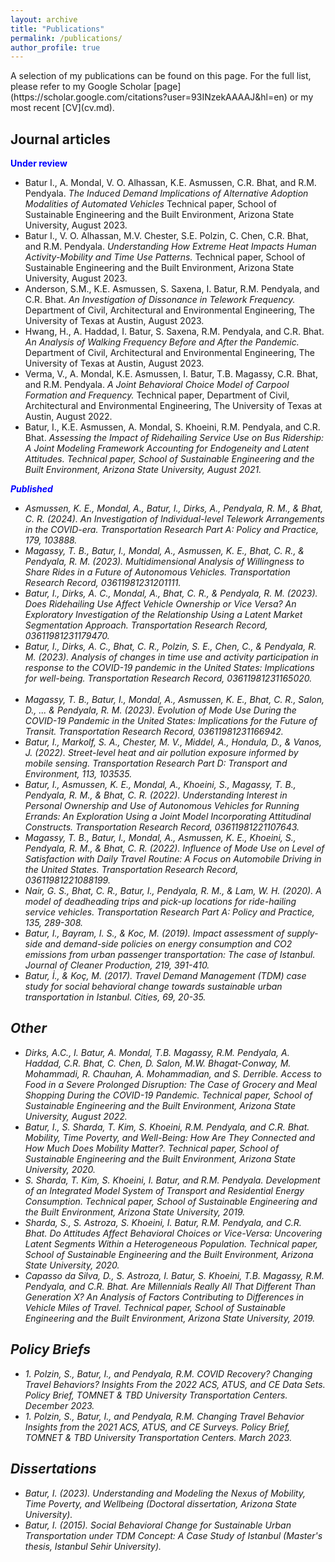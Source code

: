 ```yaml
---
layout: archive
title: "Publications"
permalink: /publications/
author_profile: true
---
```

<link rel="stylesheet" href="https://cdn.jsdelivr.net/npm/bootstrap-icons@1.7.2/font/bootstrap-icons.css">    
A selection of my publications can be found on this page. For the full list, please refer to my Google Scholar [page](https://scholar.google.com/citations?user=93INzekAAAAJ&hl=en) or my most recent [CV](cv.md).

## Journal articles
<strong style="color:#0000ff">Under review</strong>
- <span style="font-size:14px">Batur I., A. Mondal, V. O. Alhassan, K.E. Asmussen, C.R. Bhat, and R.M. Pendyala. <i> The Induced Demand Implications of Alternative Adoption Modalities of Automated Vehicles </i> Technical paper, School of Sustainable Engineering and the Built Environment, Arizona State University, August 2023. <button tclass="btn btn-link" style="border:0px; background-color: transparent" onclick=" window.open('', '_blank'); return false;"><span class="bi bi-link-45deg" style="font-size: 1.2rem; -webkit-text-stroke-width: 1px"></span></button> <button tclass="btn btn-link" style="border:0px; background-color: transparent" onclick="window.location.href='/files/papers/batur_et_al_av_induced_demand.pdf';"><span class="bi bi-file-earmark-pdf" style="font-size: 1rem; -webkit-text-stroke-width: 1px"></span></button> </span>
- <span style="font-size:14px">Batur I., V. O. Alhassan, M.V. Chester, S.E. Polzin, C. Chen, C.R. Bhat, and R.M. Pendyala. <i> Understanding How Extreme Heat Impacts Human Activity-Mobility and Time Use Patterns. </i> Technical paper, School of Sustainable Engineering and the Built Environment, Arizona State University, August 2023. <button tclass="btn btn-link" style="border:0px; background-color: transparent" onclick=" window.open('', '_blank'); return false;"><span class="bi bi-link-45deg" style="font-size: 1.2rem; -webkit-text-stroke-width: 1px"></span></button> <button tclass="btn btn-link" style="border:0px; background-color: transparent" onclick="window.location.href='/files/papers/batur_et_al_atus_extreme_heat.pdf';"><span class="bi bi-file-earmark-pdf" style="font-size: 1rem; -webkit-text-stroke-width: 1px"></span></button> </span>
- <span style="font-size:14px">Anderson, S.M., K.E. Asmussen, S. Saxena, I. Batur, R.M. Pendyala, and C.R. Bhat. <i> An Investigation of Dissonance in Telework Frequency. </i> Department of Civil, Architectural and Environmental Engineering, The University of Texas at Austin, August 2023. <button tclass="btn btn-link" style="border:0px; background-color: transparent" onclick=" window.open('https://www.caee.utexas.edu/prof/bhat/ABSTRACTS/Dissonance.pdf', '_blank'); return false;"><span class="bi bi-link-45deg" style="font-size: 1.2rem; -webkit-text-stroke-width: 1px"></span></button> <button tclass="btn btn-link" style="border:0px; background-color: transparent" onclick="window.location.href='/files/papers/anderson_telework_dissonance.pdf';"><span class="bi bi-file-earmark-pdf" style="font-size: 1rem; -webkit-text-stroke-width: 1px"></span></button> </span>
- <span style="font-size:14px">Hwang, H., A. Haddad, I. Batur, S. Saxena, R.M. Pendyala, and C.R. Bhat. <i> An Analysis of Walking Frequency Before and After the Pandemic. </i> Department of Civil, Architectural and Environmental Engineering, The University of Texas at Austin, August 2023. <button tclass="btn btn-link" style="border:0px; background-color: transparent" onclick=" window.open('https://www.caee.utexas.edu/prof/bhat/ABSTRACTS/WalkingFrequency.pdf', '_blank'); return false;"><span class="bi bi-link-45deg" style="font-size: 1.2rem; -webkit-text-stroke-width: 1px"></span></button> <button tclass="btn btn-link" style="border:0px; background-color: transparent" onclick="window.location.href='/files/papers/hwang_et_al_walk_freq_covid.pdf';"><span class="bi bi-file-earmark-pdf" style="font-size: 1rem; -webkit-text-stroke-width: 1px"></span></button> </span>
- <span style="font-size:14px">Verma, V., A. Mondal, K.E. Asmussen, I. Batur, T.B. Magassy, C.R. Bhat, and R.M. Pendyala. <i> A Joint Behavioral Choice Model of Carpool Formation and Frequency. </i>Technical paper, Department of Civil, Architectural and Environmental Engineering, The University of Texas at Austin, August 2022. <button tclass="btn btn-link" style="border:0px; background-color: transparent" onclick=" window.open('https://www.caee.utexas.edu/prof/bhat/ABSTRACTS/CarpoolFormationChoices.pdf8', '_blank'); return false;"><span class="bi bi-link-45deg" style="font-size: 1.2rem; -webkit-text-stroke-width: 1px"></span></button> <button tclass="btn btn-link" style="border:0px; background-color: transparent" onclick="window.location.href='/files/papers/verma_et_al_carpool_formation_choices.pdf';"><span class="bi bi-file-earmark-pdf" style="font-size: 1rem; -webkit-text-stroke-width: 1px"></span></button> </span>
- <span style="font-size:14px">Batur, I., K.E. Asmussen, A. Mondal, S. Khoeini, R.M. Pendyala, and C.R. Bhat.<i> Assessing the Impact of Ridehailing Service Use on Bus Ridership: A Joint Modeling Framework Accounting for Endogeneity and Latent Attitudes. Technical paper, School of Sustainable Engineering and the Built Environment, Arizona State University, August 2021. <button tclass="btn btn-link" style="border:0px; background-color: transparent" onclick=" window.open('', '_blank'); return false;"><span class="bi bi-link-45deg" style="font-size: 1.2rem; -webkit-text-stroke-width: 1px"></span></button> <button tclass="btn btn-link" style="border:0px; background-color: transparent" onclick="window.location.href='/files/papers/batur_et_al_ridehailing_bus_use.pdf';"><span class="bi bi-file-earmark-pdf" style="font-size: 1rem; -webkit-text-stroke-width: 1px"></span></button> </span>

<strong style="color:#0000ff">Published</strong>
- <span style="font-size:14px"> Asmussen, K. E., Mondal, A., Batur, I., Dirks, A., Pendyala, R. M., & Bhat, C. R. (2024). An Investigation of Individual-level Telework Arrangements in the COVID-era. <i> Transportation Research Part A: Policy and Practice, 179, 103888. </i> <button tclass="btn btn-link" style="border:0px; background-color: transparent" onclick=" window.open('https://doi.org/10.1016/j.tra.2023.103888', '_blank'); return false;"><span class="bi bi-link-45deg" style="font-size: 1.2rem; -webkit-text-stroke-width: 1px"></span></button> <button tclass="btn btn-link" style="border:0px; background-color: transparent" onclick="window.location.href='/files/papers/asmussen_et_al_covid_work_location.pdf';"><span class="bi bi-file-earmark-pdf" style="font-size: 1rem; -webkit-text-stroke-width: 1px"></span></button> </span>
- <span style="font-size:14px"> Magassy, T. B., Batur, I., Mondal, A., Asmussen, K. E., Bhat, C. R., & Pendyala, R. M. (2023). Multidimensional Analysis of Willingness to Share Rides in a Future of Autonomous Vehicles. <i> Transportation Research Record, 03611981231201111. </i> <button tclass="btn btn-link" style="border:0px; background-color: transparent" onclick=" window.open('https://doi.org/10.1177/03611981231201111', '_blank'); return false;"><span class="bi bi-link-45deg" style="font-size: 1.2rem; -webkit-text-stroke-width: 1px"></span></button> <button tclass="btn btn-link" style="border:0px; background-color: transparent" onclick="window.location.href='/files/papers/magassy_et_al_av_sharing.pdf';"><span class="bi bi-file-earmark-pdf" style="font-size: 1rem; -webkit-text-stroke-width: 1px"></span></button> </span>
- <span style="font-size:14px"> Batur, I., Dirks, A. C., Mondal, A., Bhat, C. R., & Pendyala, R. M. (2023). Does Ridehailing Use Affect Vehicle Ownership or Vice Versa? An Exploratory Investigation of the Relationship Using a Latent Market Segmentation Approach. <i> Transportation Research Record, 03611981231179470.  </i> <button tclass="btn btn-link" style="border:0px; background-color: transparent" onclick=" window.open('https://doi.org/10.1177/03611981231179470', '_blank'); return false;"><span class="bi bi-link-45deg" style="font-size: 1.2rem; -webkit-text-stroke-width: 1px"></span></button> <button tclass="btn btn-link" style="border:0px; background-color: transparent" onclick="window.location.href='/files/papers/batur_et_al_ridehailing_veh_availability.pdf';"><span class="bi bi-file-earmark-pdf" style="font-size: 1rem; -webkit-text-stroke-width: 1px"></span></button> </span>
- <span style="font-size:14px"> Batur, I., Dirks, A. C., Bhat, C. R., Polzin, S. E., Chen, C., & Pendyala, R. M. (2023). Analysis of changes in time use and activity participation in response to the COVID-19 pandemic in the United States: Implications for well-being. <i> Transportation Research Record, 03611981231165020.  </i> <button tclass="btn btn-link" style="border:0px; background-color: transparent" onclick=" window.open('https://doi.org/10.1177/03611981231165020', '_blank'); return false;"><span class="bi bi-link-45deg" style="font-size: 1.2rem; -webkit-text-stroke-width: 1px"></span></button> <button tclass="btn btn-link" style="border:0px; background-color: transparent" onclick="window.location.href='/files/papers/batur_et_al_covid_time_use_wellbeing.pdf';"><span class="bi bi-file-earmark-pdf" style="font-size: 1rem; -webkit-text-stroke-width: 1px"></span></button> </span>
- <span style="font-size:14px"> Magassy, T. B., Batur, I., Mondal, A., Asmussen, K. E., Bhat, C. R., Salon, D., ... & Pendyala, R. M. (2023). Evolution of Mode Use During the COVID-19 Pandemic in the United States: Implications for the Future of Transit. <i> Transportation Research Record, 03611981231166942.  </i> <button tclass="btn btn-link" style="border:0px; background-color: transparent" onclick=" window.open('https://doi.org/10.1177/03611981231166942', '_blank'); return false;"><span class="bi bi-link-45deg" style="font-size: 1.2rem; -webkit-text-stroke-width: 1px"></span></button> <button tclass="btn btn-link" style="border:0px; background-color: transparent" onclick="window.location.href='/files/papers/magassy_et_al_transit_evolution_covid.pdf';"><span class="bi bi-file-earmark-pdf" style="font-size: 1rem; -webkit-text-stroke-width: 1px"></span></button> </span>
- <span style="font-size:14px"> Batur, I., Markolf, S. A., Chester, M. V., Middel, A., Hondula, D., & Vanos, J. (2022). Street-level heat and air pollution exposure informed by mobile sensing. <i> Transportation Research Part D: Transport and Environment, 113, 103535. </i> <button tclass="btn btn-link" style="border:0px; background-color: transparent" onclick=" window.open('https://doi.org/10.1016/j.trd.2022.103535', '_blank'); return false;"><span class="bi bi-link-45deg" style="font-size: 1.2rem; -webkit-text-stroke-width: 1px"></span></button> <button tclass="btn btn-link" style="border:0px; background-color: transparent" onclick="window.location.href='/files/papers/batur_et_al_zimin_project.pdf';"><span class="bi bi-file-earmark-pdf" style="font-size: 1rem; -webkit-text-stroke-width: 1px"></span></button> </span>
- <span style="font-size:14px"> Batur, I., Asmussen, K. E., Mondal, A., Khoeini, S., Magassy, T. B., Pendyala, R. M., & Bhat, C. R. (2022). Understanding Interest in Personal Ownership and Use of Autonomous Vehicles for Running Errands: An Exploration Using a Joint Model Incorporating Attitudinal Constructs. <i> Transportation Research Record, 03611981221107643. </i> <button tclass="btn btn-link" style="border:0px; background-color: transparent" onclick=" window.open('https://doi.org/10.1177/03611981221107643', '_blank'); return false;"><span class="bi bi-link-45deg" style="font-size: 1.2rem; -webkit-text-stroke-width: 1px"></span></button> <button tclass="btn btn-link" style="border:0px; background-color: transparent" onclick="window.location.href='/files/papers/batur_et_al_running_errands.pdf';"><span class="bi bi-file-earmark-pdf" style="font-size: 1rem; -webkit-text-stroke-width: 1px"></span></button> </span>
- <span style="font-size:14px"> Magassy, T. B., Batur, I., Mondal, A., Asmussen, K. E., Khoeini, S., Pendyala, R. M., & Bhat, C. R. (2022). Influence of Mode Use on Level of Satisfaction with Daily Travel Routine: A Focus on Automobile Driving in the United States. <i> Transportation Research Record, 03611981221088199. </i> <button tclass="btn btn-link" style="border:0px; background-color: transparent" onclick="window.open('https://doi.org/10.1177/03611981221088199', '_blank'); return false;"><span class="bi bi-link-45deg" style="font-size: 1.2rem; -webkit-text-stroke-width: 1px"></span></button> <button tclass="btn btn-link" style="border:0px; background-color: transparent" onclick="window.location.href='/files/papers/magassy_et_al_travel_satisfaction.pdf';"><span class="bi bi-file-earmark-pdf" style="font-size: 1rem; -webkit-text-stroke-width: 1px"></span></button> </span>
- <span style="font-size:14px"> Nair, G. S., Bhat, C. R., Batur, I., Pendyala, R. M., & Lam, W. H. (2020). A model of deadheading trips and pick-up locations for ride-hailing service vehicles. <i> Transportation Research Part A: Policy and Practice, 135, 289-308. </i> <button tclass="btn btn-link" style="border:0px; background-color: transparent" onclick=" window.open('https://doi.org/10.1016/j.tra.2020.03.015', '_blank'); return false;" ><span class="bi bi-link-45deg" style="font-size: 1.2rem; -webkit-text-stroke-width: 1px"></span>
- <span style="font-size:14px"> Batur, I., Bayram, I. S., & Koc, M. (2019). Impact assessment of supply-side and demand-side policies on energy consumption and CO2 emissions from urban passenger transportation: The case of Istanbul. <i> Journal of Cleaner Production, 219, 391-410. </i> <button tclass="btn btn-link" style="border:0px; background-color: transparent" onclick=" window.open('https://doi.org/10.1016/j.jclepro.2019.02.064', '_blank'); return false;"><span class="bi bi-link-45deg" style="font-size: 1.2rem; -webkit-text-stroke-width: 1px"></span>
- <span style="font-size:14px"> Batur, İ., & Koç, M. (2017). Travel Demand Management (TDM) case study for social behavioral change towards sustainable urban transportation in Istanbul. <i> Cities, 69, 20-35. </i> <button tclass="btn btn-link" style="border:0px; background-color: transparent" onclick=" window.open('https://doi.org/10.1016/j.cities.2017.05.017', '_blank'); return false;"><span class="bi bi-link-45deg" style="font-size: 1.2rem; -webkit-text-stroke-width: 1px"></span>

## Other
- <span style="font-size:14px">Dirks, A.C., I. Batur, A. Mondal, T.B. Magassy, R.M. Pendyala, A. Haddad, C.R. Bhat, C. Chen, D. Salon, M.W. Bhagat-Conway, M. Mohammadi, R. Chauhan, A. Mohammadian, and S. Derrible. <i> Access to Food in a Severe Prolonged Disruption: The Case of Grocery and Meal Shopping During the COVID-19 Pandemic.</i> Technical paper, School of Sustainable Engineering and the Built Environment, Arizona State University, August 2022. <button tclass="btn btn-link" style="border:0px; background-color: transparent" onclick="window.location.href='/files/papers/dirks_et_al_covid_risk_perception.pdf';"><span class="bi bi-file-earmark-pdf" style="font-size: 1rem; -webkit-text-stroke-width: 1px"></span></button> </span>
- <span style="font-size:14px"> Batur, I., S. Sharda, T. Kim, S. Khoeini, R.M. Pendyala, and C.R. Bhat. <i>Mobility, Time Poverty, and Well-Being: How Are They Connected and How Much Does Mobility Matter?.</i> Technical paper, School of Sustainable Engineering and the Built Environment, Arizona State University, 2020.<button tclass="btn btn-link" style="border:0px; background-color: transparent" onclick=" window.open('/files/papers/batur_et_al_zero_trip_making_time_poverty_wellbeing.pdf', '_blank'); return false;"><span class="bi bi-file-earmark-pdf" style="font-size: 1rem; -webkit-text-stroke-width: 1px"></span></button> </span>
- <span style="font-size:14px"> S. Sharda, T. Kim, S. Khoeini, I. Batur, and R.M. Pendyala. <i> Development of an Integrated Model System of Transport and Residential Energy Consumption. </i> Technical paper, School of Sustainable Engineering and the Built Environment, Arizona State University, 2019.<button tclass="btn btn-link" style="border:0px; background-color: transparent" onclick=" window.open('/files/papers/shivam_et_al_energy.pdf', '_blank'); return false;"><span class="bi bi-file-earmark-pdf" style="font-size: 1rem; -webkit-text-stroke-width: 1px"></span></button> </span>
- <span style="font-size:14px"> Sharda, S., S. Astroza, S. Khoeini, I. Batur, R.M. Pendyala, and C.R. Bhat. <i> Do Attitudes Affect Behavioral Choices or Vice-Versa: Uncovering Latent Segments Within a Heterogeneous Population.</i> Technical paper, School of Sustainable Engineering and the Built Environment, Arizona State University, 2020.<button tclass="btn btn-link" style="border:0px; background-color: transparent" onclick=" window.open('https://www.caee.utexas.edu/prof/bhat/ABSTRACTS/AttitudesBehavior_Latent_Seg.pdf', '_blank'); return false;"><span class="bi bi-file-earmark-pdf" style="font-size: 1rem; -webkit-text-stroke-width: 1px"></span></button> </span>
- <span style="font-size:14px"> Capasso da Silva, D., S. Astroza, I. Batur, S. Khoeini, T.B. Magassy, R.M. Pendyala, and C.R. Bhat. <i> Are Millennials Really All That Different Than Generation X? An Analysis of Factors Contributing to Differences in Vehicle Miles of Travel.</i> Technical paper, School of Sustainable Engineering and the Built Environment, Arizona State University, 2019.<button tclass="btn btn-link" style="border:0px; background-color: transparent" onclick=" window.open('https://www.caee.utexas.edu/prof/bhat/ABSTRACTS/MillennialsDifferent.pdf', '_blank'); return false;"><span class="bi bi-file-earmark-pdf" style="font-size: 1rem; -webkit-text-stroke-width: 1px"></span></button> </span>

## Policy Briefs
- <span style="font-size:14px">1.	Polzin, S., Batur, I., and Pendyala, R.M. <i> COVID Recovery? Changing Travel Behaviors? Insights From the 2022 ACS, ATUS, and CE Data Sets. </i> Policy Brief, TOMNET & TBD University Transportation Centers. December 2023. <button tclass="btn btn-link" style="border:0px; background-color: transparent" onclick=" window.open('https://tomnet-utc.engineering.asu.edu/wp-content/uploads/sites/5/2023/12/COVID-Recovery-TOMNET-TBD-Brief.pdf', '_blank'); return false;"><span class="bi bi-file-earmark-pdf" style="font-size: 1rem; -webkit-text-stroke-width: 1px"></span></button> </span>
- <span style="font-size:14px">1.	Polzin, S., Batur, I., and Pendyala, R.M. <i> Changing Travel Behavior Insights from the 2021 ACS, ATUS, and CE Surveys. </i> Policy Brief, TOMNET & TBD University Transportation Centers. March 2023. <button tclass="btn btn-link" style="border:0px; background-color: transparent" onclick=" window.open('https://tomnet-utc.engineering.asu.edu/wp-content/uploads/sites/5/2023/03/Changing-Travel-Behavior-Insights-From-the-2021-ACS-ATUS-and-CE-Surveys.pdf', '_blank'); return false;"><span class="bi bi-file-earmark-pdf" style="font-size: 1rem; -webkit-text-stroke-width: 1px"></span></button> </span>

## Dissertations
- <span style="font-size:14px">Batur, I. (2023). <i> Understanding and Modeling the Nexus of Mobility, Time Poverty, and Wellbeing (Doctoral dissertation, Arizona State University). </i> <button tclass="btn btn-link" style="border:0px; background-color: transparent" onclick="window.location.href='/files/papers/batur_phd_dissertation.pdf';"><span class="bi bi-file-earmark-pdf" style="font-size: 1rem; -webkit-text-stroke-width: 1px"></span></button> </span>
- <span style="font-size:14px">Batur, I. (2015). <i> Social Behavioral Change for Sustainable Urban Transportation under TDM Concept: A Case Study of Istanbul (Master's thesis, Istanbul Sehir University). </i> 
